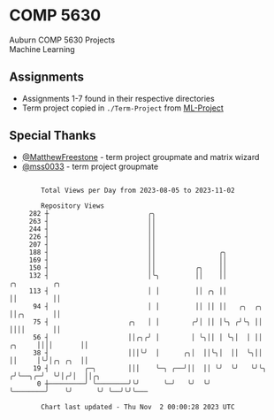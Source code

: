 # COMP 5630
Auburn COMP 5630 Projects  
Machine Learning

## Assignments
- Assignments 1-7 found in their respective directories
- Term project copied in `./Term-Project` from [ML-Project](https://github.com/wumphlett/ML-Project)

## Special Thanks
- [@MatthewFreestone](https://github.com/MatthewFreestone) - term project groupmate and matrix wizard
- [@mss0033](https://github.com/mss0033) - term project groupmate

```

        Total Views per Day from 2023-08-05 to 2023-11-02

        Repository Views
     282 ┼                         ╭╮
     263 ┤                         ││
     244 ┤                         ││
     226 ┤                         ││
     207 ┤                         ││
     188 ┤                         ││                ╭╮
     169 ┤                         ││                ││
     150 ┤                         ││          ╭╮    ││
     132 ┤                         │╰╮         ││    ││                          ╭╮         ╭╮
     113 ┤                         │ │         ││ ╭╮ ││                          ││         ││
      94 ┤                         │ │         ││ ││ ││   ╭╮  ╭╮                 ││╭╮       ││
      75 ┤                    ╭╮   │ │        ╭╯│ ││ │╰╮ ╭╯╰╮ ││                 ││││       ││
      56 ┤                    ││╭╮╭╯ │        │ ╰╮││ │ ╰╮│  │ ││          ╭╮     ││││       ││
      38 ┤                    │││╰╯  │      ╭╮│  ││╰╮│  ││  ╰╮││          ││     │╰╯│╭╮ ╭╮  ││
      19 ┤         ╭─╮        │││    ╰─╮ ╭──╯││  ││ ╰╯  ╰╯   ╰╯╰╮        ╭╯╰──╮╭─╯  ╰╯│╭╯│  ││╭╮
       0 ┼─────────╯ ╰────────╯╰╯      ╰─╯   ╰╯  ╰╯             ╰────────╯    ╰╯      ╰╯ ╰──╯╰╯╰───

        Chart last updated - Thu Nov  2 00:00:28 2023 UTC
        
```
